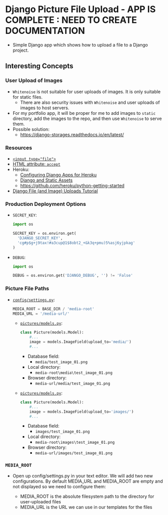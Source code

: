 # Django Picture File Upload - **APP IS COMPLETE : NEED TO CREATE DOCUMENTATION**

* Simple Django app which shows how to upload a file to a Django project.

## Interesting Concepts

### User Upload of Images

* `Whitenoise` is not suitable for user uploads of images. It is only suitable for static files.
  * There are also security issues with `Whitenoise` and user uploads of images to host servers.
* For my portfolio app, it will be proper for me to add images to `static` directory, add the images to the repo, and then use `Whitenoise` to serve them.
* Possible solution:
  * <https://django-storages.readthedocs.io/en/latest/>

### Resources

* [`<input type="file">`](https://developer.mozilla.org/en-US/docs/Web/HTML/Element/input/file)
* [HTML attribute: `accept`](https://developer.mozilla.org/en-US/docs/Web/HTML/Attributes/accept)
* Heroku:
  * [Configuring Django Apps for Heroku](https://devcenter.heroku.com/articles/django-app-configuration)
  * [Django and Static Assets](https://devcenter.heroku.com/articles/django-assets)
  * <https://github.com/heroku/python-getting-started>
* [Django File (and Image) Uploads Tutorial](https://learndjango.com/tutorials/django-file-and-image-uploads-tutorial)

### Production Deployment Options

* `SECRET_KEY`:

  ```python
  import os

  SECRET_KEY = os.environ.get(
    'DJANGO_SECRET_KEY',
    'cg#p$g+j9tax!#a3cup@1$8obt2_+&k3q+pmu)5%asj6yjpkag'
  )
  ```

* `DEBUG`:

  ```python
  import os

  DEBUG = os.environ.get('DJANGO_DEBUG', '') != 'False'
  ```

### Picture File Paths

* [`config/settings.py`](./config/settings.py):

  ```python
  MEDIA_ROOT = BASE_DIR / 'media-root'
  MEDIA_URL = '/media-url/'
  ```

  * [`pictures/models.py`](./pictures/models.py):
  
    ```python
    class Picture(models.Model):
        #...
        image = models.ImageField(upload_to='media/')
        #...
    ```
  
    * Database field:
      * `media/test_image_01.png`
    * Local directory:
      * `media-root\media\test_image_01.png`
    * Browser directory:
      * `media-url/media/test_image_01.png`
  
  * [`pictures/models.py`](./pictures/models.py):
  
    ```python
    class Picture(models.Model):
        #...
        image = models.ImageField(upload_to='images/')
        #...
    ```
  
    * Database field:
      * `images/test_image_01.png`
    * Local directory:
      * `media-root\images\test_image_01.png`
    * Browser directory:
      * `media-url/images/test_image_01.png`

### `MEDIA_ROOT`

* Open up config/settings.py in your text editor. We will add two new configurations. By default MEDIA_URL and MEDIA_ROOT are empty and not displayed so we need to configure them:

  * MEDIA_ROOT is the absolute filesystem path to the directory for user-uploaded files
  * MEDIA_URL is the URL we can use in our templates for the files

